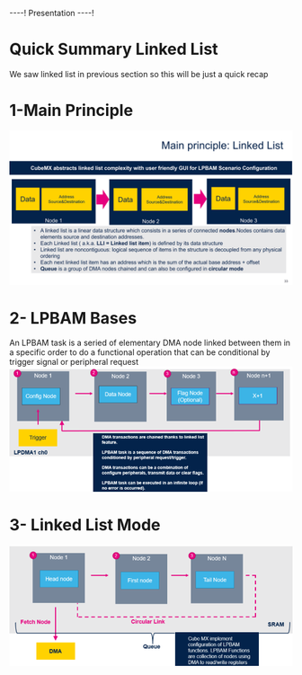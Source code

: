 ----!
Presentation
----!

# Quick Summary Linked List

We saw linked list in previous section so this will be just a quick recap

# 1-Main Principle
![theory1](./img/12.png)

# 2- LPBAM Bases
An LPBAM task is a seried of elementary DMA node linked between them in a specific order to do a functional operation that can be conditional by trigger signal or peripheral request
![theory1](./img/23.png)

# 3- Linked List Mode
![theory1](./img/24.png)


